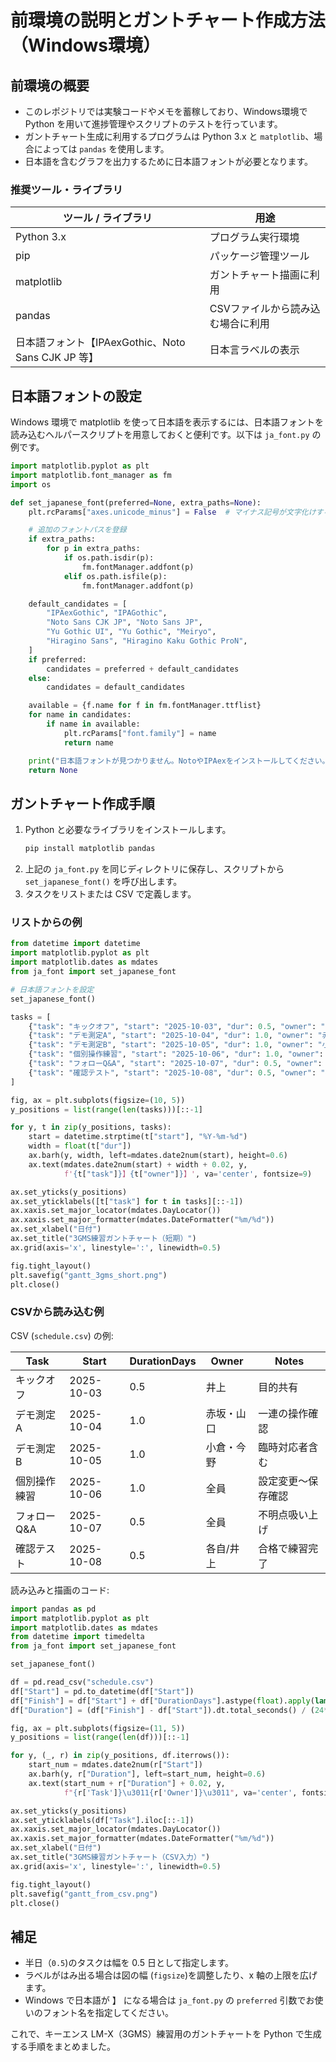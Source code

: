 # 前環境の説明とガントチャート作成方法（Windows環境）

## 前環境の概要

- このレポジトリでは実験コードやメモを蓄稼しており、Windows環境で Python を用いて進捗管理やスクリプトのテストを行っています。
- ガントチャート生成に利用するプログラムは Python 3.x と `matplotlib`、場合によっては `pandas` を使用します。
- 日本語を含むグラフを出力するために日本語フォントが必要となります。

### 推奨ツール・ライブラリ

| ツール / ライブラリ | 用途 |
|----|----|
| Python 3.x | プログラム実行環境 |
| pip | パッケージ管理ツール |
| matplotlib | ガントチャート描画に利用 |
| pandas | CSVファイルから読み込む場合に利用 |
| 日本語フォント【IPAexGothic、Noto Sans CJK JP 等】 | 日本言ラベルの表示 |

## 日本語フォントの設定

Windows 環境で matplotlib を使って日本語を表示するには、日本語フォントを読み込むヘルパースクリプトを用意しておくと便利です。以下は `ja_font.py` の例です。

```python
import matplotlib.pyplot as plt
import matplotlib.font_manager as fm
import os

def set_japanese_font(preferred=None, extra_paths=None):
    plt.rcParams["axes.unicode_minus"] = False  # マイナス記号が文字化けするのを防ぐ

    # 追加のフォントパスを登録
    if extra_paths:
        for p in extra_paths:
            if os.path.isdir(p):
                fm.fontManager.addfont(p)
            elif os.path.isfile(p):
                fm.fontManager.addfont(p)

    default_candidates = [
        "IPAexGothic", "IPAGothic",
        "Noto Sans CJK JP", "Noto Sans JP",
        "Yu Gothic UI", "Yu Gothic", "Meiryo",
        "Hiragino Sans", "Hiragino Kaku Gothic ProN",
    ]
    if preferred:
        candidates = preferred + default_candidates
    else:
        candidates = default_candidates

    available = {f.name for f in fm.fontManager.ttflist}
    for name in candidates:
        if name in available:
            plt.rcParams["font.family"] = name
            return name

    print("日本語フォントが見つかりません。NotoやIPAexをインストールしてください。")
    return None
```

## ガントチャート作成手順

1. Python と必要なライブラリをインストールします。
   ```bash
   pip install matplotlib pandas
   ```
2. 上記の `ja_font.py` を同じディレクトリに保存し、スクリプトから `set_japanese_font()` を呼び出します。
3. タスクをリストまたは CSV で定義します。

### リストからの例

```python
from datetime import datetime
import matplotlib.pyplot as plt
import matplotlib.dates as mdates
from ja_font import set_japanese_font

# 日本語フォントを設定
set_japanese_font()

tasks = [
    {"task": "キックオフ", "start": "2025-10-03", "dur": 0.5, "owner": "井上"},
    {"task": "デモ測定A", "start": "2025-10-04", "dur": 1.0, "owner": "赤坂・山口"},
    {"task": "デモ測定B", "start": "2025-10-05", "dur": 1.0, "owner": "小倉・今野"},
    {"task": "個別操作練習", "start": "2025-10-06", "dur": 1.0, "owner": "全員"},
    {"task": "フォローQ&A", "start": "2025-10-07", "dur": 0.5, "owner": "全員"},
    {"task": "確認テスト", "start": "2025-10-08", "dur": 0.5, "owner": "各自/井上"},
]

fig, ax = plt.subplots(figsize=(10, 5))
y_positions = list(range(len(tasks)))[::-1]

for y, t in zip(y_positions, tasks):
    start = datetime.strptime(t["start"], "%Y-%m-%d")
    width = float(t["dur"])
    ax.barh(y, width, left=mdates.date2num(start), height=0.6)
    ax.text(mdates.date2num(start) + width + 0.02, y,
            f'{t["task"]}】{t["owner"]}】', va='center', fontsize=9)

ax.set_yticks(y_positions)
ax.set_yticklabels([t["task"] for t in tasks][::-1])
ax.xaxis.set_major_locator(mdates.DayLocator())
ax.xaxis.set_major_formatter(mdates.DateFormatter("%m/%d"))
ax.set_xlabel("日付")
ax.set_title("3GMS練習ガントチャート（短期）")
ax.grid(axis='x', linestyle=':', linewidth=0.5)

fig.tight_layout()
plt.savefig("gantt_3gms_short.png")
plt.close()
```

### CSVから読み込む例

CSV (`schedule.csv`) の例:

| Task | Start | DurationDays | Owner | Notes |
|--|--|--|--|--|
| キックオフ | 2025-10-03 | 0.5 | 井上 | 目的共有 |
| デモ測定A | 2025-10-04 | 1.0 | 赤坂・山口 | 一連の操作確認 |
| デモ測定B | 2025-10-05 | 1.0 | 小倉・今野 | 臨時対応者含む |
| 個別操作練習 | 2025-10-06 | 1.0 | 全員 | 設定変更〜保存確認 |
| フォローQ&A | 2025-10-07 | 0.5 | 全員 | 不明点吸い上げ |
| 確認テスト | 2025-10-08 | 0.5 | 各自/井上 | 合格で練習完了 |

読み込みと描画のコード:

```python
import pandas as pd
import matplotlib.pyplot as plt
import matplotlib.dates as mdates
from datetime import timedelta
from ja_font import set_japanese_font

set_japanese_font()

df = pd.read_csv("schedule.csv")
df["Start"] = pd.to_datetime(df["Start"])
df["Finish"] = df["Start"] + df["DurationDays"].astype(float).apply(lambda d: timedelta(days=d))
df["Duration"] = (df["Finish"] - df["Start"]).dt.total_seconds() / (24*3600)

fig, ax = plt.subplots(figsize=(11, 5))
y_positions = list(range(len(df)))[::-1]

for y, (_, r) in zip(y_positions, df.iterrows()):
    start_num = mdates.date2num(r["Start"])
    ax.barh(y, r["Duration"], left=start_num, height=0.6)
    ax.text(start_num + r["Duration"] + 0.02, y,
            f"{r['Task']}\u3011{r['Owner']}\u3011", va='center', fontsize=9)

ax.set_yticks(y_positions)
ax.set_yticklabels(df["Task"].iloc[::-1])
ax.xaxis.set_major_locator(mdates.DayLocator())
ax.xaxis.set_major_formatter(mdates.DateFormatter("%m/%d"))
ax.set_xlabel("日付")
ax.set_title("3GMS練習ガントチャート（CSV入力）")
ax.grid(axis='x', linestyle=':', linewidth=0.5)

fig.tight_layout()
plt.savefig("gantt_from_csv.png")
plt.close()
```

## 補足

- 半日（`0.5`)のタスクは幅を 0.5 日として指定します。
- ラベルがはみ出る場合は図の幅 (`figsize`)を調整したり、x 軸の上限を広げます。
- Windows で日本語が 】 になる場合は `ja_font.py` の `preferred` 引数でお使いのフォント名を指定してください。

これで、キーエンス LM-X（3GMS）練習用のガントチャートを Python で生成する手順をまとめました。
